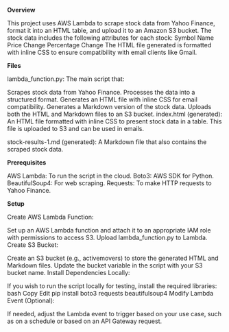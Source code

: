 
**Overview**

This project uses AWS Lambda to scrape stock data from Yahoo Finance, format it into an HTML table, and upload it to an Amazon S3 bucket. The stock data includes the following attributes for each stock:
Symbol
Name
Price
Change
Percentage Change
The HTML file generated is formatted with inline CSS to ensure compatibility with email clients like Gmail.

**Files**

lambda_function.py: The main script that:

Scrapes stock data from Yahoo Finance.
Processes the data into a structured format.
Generates an HTML file with inline CSS for email compatibility.
Generates a Markdown version of the stock data.
Uploads both the HTML and Markdown files to an S3 bucket.
index.html (generated): An HTML file formatted with inline CSS to present stock data in a table. This file is uploaded to S3 and can be used in emails.

stock-results-1.md (generated): A Markdown file that also contains the scraped stock data.

**Prerequisites**

AWS Lambda: To run the script in the cloud.
Boto3: AWS SDK for Python.
BeautifulSoup4: For web scraping.
Requests: To make HTTP requests to Yahoo Finance.

**Setup**

Create AWS Lambda Function:

Set up an AWS Lambda function and attach it to an appropriate IAM role with permissions to access S3.
Upload lambda_function.py to Lambda.
Create S3 Bucket:

Create an S3 bucket (e.g., activemovers) to store the generated HTML and Markdown files.
Update the bucket variable in the script with your S3 bucket name.
Install Dependencies Locally:

If you wish to run the script locally for testing, install the required libraries:
bash
Copy
Edit
pip install boto3 requests beautifulsoup4
Modify Lambda Event (Optional):

If needed, adjust the Lambda event to trigger based on your use case, such as on a schedule or based on an API Gateway request.
